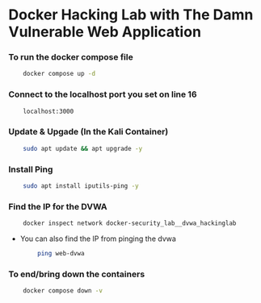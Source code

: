 # Docker Hacking Lab with The Damn Vulnerable Web Application

### To run the docker compose file
``` bash
    docker compose up -d
```

### Connect to the localhost port you set on line 16
``` bash
    localhost:3000
```

### Update & Upgade (In the Kali Container)
``` bash
    sudo apt update && apt upgrade -y
```
### Install Ping
``` bash
    sudo apt install iputils-ping -y
```

### Find the IP for the DVWA
```bash
    docker inspect network docker-security_lab__dvwa_hackinglab
```

- You can also find the IP from pinging the dvwa

``` bash 
        ping web-dvwa
```

### To end/bring down the containers
``` bash
    docker compose down -v
```